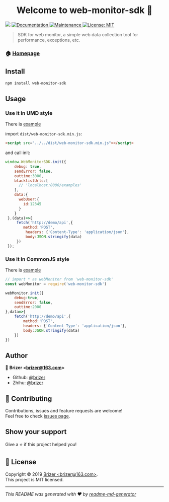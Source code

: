 <h1 align="center">Welcome to web-monitor-sdk 👋</h1>
<p>
  <img src="https://img.shields.io/badge/version-1.0.0-blue.svg?cacheSeconds=2592000" />
  <a href="https://github.com/brizer/web-monitor-sdk#readme">
    <img alt="Documentation" src="https://img.shields.io/badge/documentation-yes-brightgreen.svg" target="_blank" />
  </a>
  <a href="https://github.com/brizer/web-monitor-sdk/graphs/commit-activity">
    <img alt="Maintenance" src="https://img.shields.io/badge/Maintained%3F-yes-green.svg" target="_blank" />
  </a>
  <a href="https://github.com/brizer/web-monitor-sdk/blob/master/LICENSE">
    <img alt="License: MIT" src="https://img.shields.io/badge/License-MIT-yellow.svg" target="_blank" />
  </a>
</p>

> SDK for web monitor, a simple web data collection tool for performance, exceptions, etc.

### 🏠 [Homepage](https://github.com/brizer/web-monitor-sdk#readme)

## Install

```sh
npm install web-monitor-sdk
```

## Usage

### Use it in UMD style

There is [example](./examples/browser/index.html)

import `dist/web-monitor-sdk.min.js`:
``` html
<script src="../../dist/web-monitor-sdk.min.js"></script>
```
and call init:
``` js
window.WebMonitorSDK.init({ 
    debug: true,
    sendError: false,
    outtime:3000,
    blacklistUrls:[
      // 'localhost:8080/examples'
    ],
    data:{
      webUser:{
        id:12345
      }
    }
 },(data)=>{
     fetch('http://demo/api',{
        method:'POST',
         headers: {'Content-Type': 'application/json'},
         body:JSON.stringify(data)
     })
 });
```

### Use it in CommonJS style

There is [example](./examples/common/index.js)

``` js
// import * as webMonitor from 'web-monitor-sdk'
const webMonitor = require('web-monitor-sdk')

webMonitor.init({
    debug:true,
    sendError: false,
    outtime:2000
},data=>{
    fetch('http://demo/api',{
        method:'POST',
        headers: {'Content-Type': 'application/json'},
        body:JSON.stringify(data)  
    })
})
```



## Author

👤 **Brizer &lt;brizer@163.com&gt;**

* Github: [@brizer](https://github.com/brizer)
* Zhihu: [@brizer](https://www.zhihu.com/people/liu-fang-88-94/activities)

## 🤝 Contributing

Contributions, issues and feature requests are welcome!<br />Feel free to check [issues page](https://github.com/brizer/web-monitor-sdk/issues).

## Show your support

Give a ⭐️ if this project helped you!

## 📝 License

Copyright © 2019 [Brizer &lt;brizer@163.com&gt;](https://github.com/brizer).<br />
This project is MIT licensed.

***
_This README was generated with ❤️ by [readme-md-generator](https://github.com/kefranabg/readme-md-generator)_